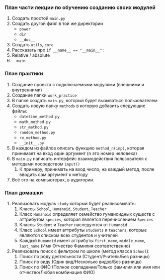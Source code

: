 ### План части лекции по обучению созданию своих модулей
1. Создать простой `main.py`
2. Создать другой файл в той же директории
    - `power`
    - `dir`
    - `__doc__`
3. Создать `utils`, `core`
4. Рассказать про `if __name__ == "__main__":`
5. Relative / absolute
6. `__main__`

### План практики
1. Создание проекта с подключаемыми модулями (внешними и внутренними)
2. Создание папки `work_practice`
3. В папке создать `main.py`, который будет вызываться пользователем
4. Создать новую папку `methods` в которую добавить следующие файлы:
    - `datetime_method.py`
    - `math_method.py`
    - `str_method.py`
    - `random_method.py`
    - `re_method.py`
    - `__init__.py`
5. В каждом из файлов описать функцию `method_n(inp)`, которая принимает на вход один аргумент (n это номер человека)
6. В `main.py` написать интерфейс взаимодействия пользователя с методами посредством `input()`
   1. К примеру, принимать на вход число, на каждый метод, после вводить сам аргумент к методу
7. Всё это на компьютерах, в аудитории.

### План домашки
1. Реализовать модуль `study` который будет реализовывать:
   1. Классы `School`, `Humanoid`, `Student`, `Teacher`
   2. Класс `Humanoid` определяет семейство гуманоидных существ с аттрибутом `species`, которая является перечислением `Species`
   3. Классы `Student` и `Teacher` наследуются от `Humanoid`
   4. Класс `School` имеет аттрибуты `students` и `teachers`, которые являются списком всех студентов и учителей
   5. Каждый `Humanoid` имеет аттрибуты `first_name`, `middle_name`, `last_name` (Имя Отчество Фамилия соответственно)
2. Реализовать поиск с фильтром по школе (метод класса `School`):
   1. Поиск по роду деятельности (Студент/Учитель/Без разницы)
   2. Поиск по виду (Один вид/Несколько видов/Без разницы)
   3. Поиск по ФИО (Полное совпадение/Только фамилия или имя или отчество/Любая комбинация ФИО)